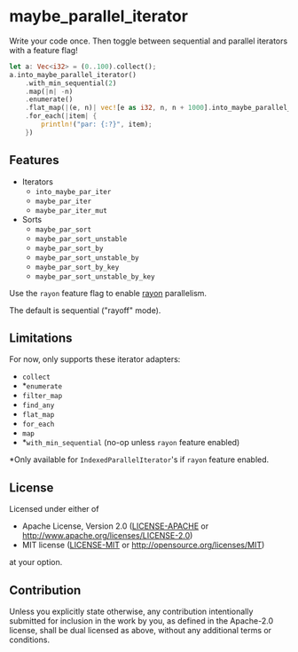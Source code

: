 # maybe_parallel_iterator

Write your code once. Then toggle between sequential and parallel iterators with a feature flag!

```rust
let a: Vec<i32> = (0..100).collect();
a.into_maybe_parallel_iterator()
    .with_min_sequential(2)
    .map(|n| -n)
    .enumerate()
    .flat_map(|(e, n)| vec![e as i32, n, n + 1000].into_maybe_parallel_iterator())
    .for_each(|item| {
        println!("par: {:?}", item);
    })
```

## Features

- Iterators
  - `into_maybe_par_iter`
  - `maybe_par_iter`
  - `maybe_par_iter_mut`
- Sorts
  - `maybe_par_sort`
  - `maybe_par_sort_unstable`
  - `maybe_par_sort_by`
  - `maybe_par_sort_unstable_by`
  - `maybe_par_sort_by_key`
  - `maybe_par_sort_unstable_by_key`

Use the `rayon` feature flag to enable [rayon](https://github.com/rayon-rs/rayon) parallelism.

The default is sequential ("rayoff" mode).

## Limitations

For now, only supports these iterator adapters:

- `collect`
- *`enumerate`
- `filter_map`
- `find_any`
- `flat_map`
- `for_each`
- `map`
- *`with_min_sequential` (no-op unless `rayon` feature enabled)

*Only available for `IndexedParallelIterator`'s if `rayon` feature enabled.

## License

Licensed under either of

* Apache License, Version 2.0
  ([LICENSE-APACHE](LICENSE-APACHE) or http://www.apache.org/licenses/LICENSE-2.0)
* MIT license
  ([LICENSE-MIT](LICENSE-MIT) or http://opensource.org/licenses/MIT)

at your option.

## Contribution

Unless you explicitly state otherwise, any contribution intentionally submitted
for inclusion in the work by you, as defined in the Apache-2.0 license, shall be
dual licensed as above, without any additional terms or conditions.